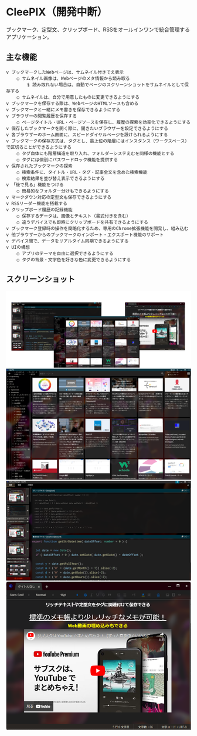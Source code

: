 # CleePIX（開発中断）
<p>
ブックマーク、定型文、クリップボード、RSSをオールインワンで統合管理するアプリケーション。
</p>

## 主な機能
	v ブックマークしたWebページは、サムネイル付きでえ表示
		○ サムネイル画像は、Webページのメタ情報から読み取る
			§ 読み取れない場合は、自動でページのスクリーンショットをサムネイルとして保存する
		○ サムネイルは、自分で用意したものに変更できるようにする
	v ブックマークを保存する際は、WebページのHTMLソースも含める
	v ブックマークと一緒にメモ書きを保存できるようにする
	v ブラウザーの閲覧履歴を保存する
		○ ページタイトル・URL・ページソースを保存し、履歴の探索を効率化できるようにする
	v 保存したブックマークを開く際に、開きたいブラウザーを設定できるようにする
	v 各ブラウザーのホーム画面に、スピードダイヤルページを設けられるようにする
	v ブックマークの保存方式は、タグとし、最上位の階層にはインスタンス（ワークスペース）で区切ることができるようにする
		○ タグ自体にも階層構造を取り入れ、フォルダーシステえむを同様の機能とする
		○ タグには個別にパスワードロック機能を提供する
	v 保存されたブックマークの探索
		○ 検索条件に、タイトル・URL・タグ・記事全文を含めた検索機能
		○ 検索結果を並び替え表示できるようにする
	v 「後で見る」機能をつける
		○ 簡易的なフォルダー分けもできるようにする
	v マークダウン対応の定型文も保存できるようにする
	v RSSリーダー機能を搭載する
	v クリップボード履歴の記録機能
		○ 保存するデータは、画像とテキスト（書式付きを含む）
		○ 違うデバイスでも即時にクリップボードを共有できるようにする
	v ブックマーク登録時の操作を簡略化するため、専用のChrome拡張機能を開発し、組み込む
	v 他ブラウザーからのブックマークのインポート・エクスポート機能のサポート
	v デバイス間で、データをリアルタイム同期できるようにする
	v UIの構想
		○ アプリのテーマを自由に選択できるようにする
		○ タグの背景・文字色を好きな色に変更できるようにする

## スクリーンショット
![トップ](git_asset/top.png)
<dr/>
![メインパネル](git_asset/cleepix-main.png)
<br/>
![クリップボードマネージャー](git_asset/clipboard_1.png)
<br/>
![ノートパッド](git_asset/notepad.png)